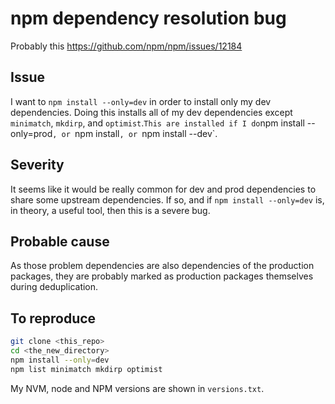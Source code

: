 # npm dependency resolution bug

Probably this https://github.com/npm/npm/issues/12184

## Issue

I want to `npm install --only=dev` in order to install only my dev dependencies.
Doing this installs all of my dev dependencies except `minimatch`, `mkdirp`, and `optimist`.`
This are installed if I do `npm install --only=prod`, or `npm install`, or `npm install --dev`.

## Severity

It seems like it would be really common for dev and prod dependencies to share some upstream dependencies.
If so, and if `npm install --only=dev` is, in theory, a useful tool, then this is a severe bug.

## Probable cause

As those problem dependencies are also dependencies of the production packages,
they are probably marked as production packages themselves during deduplication.

## To reproduce

```bash
git clone <this_repo>
cd <the_new_directory>
npm install --only=dev
npm list minimatch mkdirp optimist
```

My NVM, node and NPM versions are shown in `versions.txt`.

